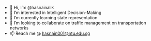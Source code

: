 - 👋 Hi, I’m @hasnainalik
- 👀 I’m interested in Intelligent Decision-Making
- 🌱 I’m currently learning state representation
- 💞️ I’m looking to collaborate on traffic management on transportation networks
- 📫 Reach me @ hasnain001@ntu.edu.sg

<!---
hasnainalik/hasnainalik is a ✨ special ✨ repository because its `README.md` (this file) appears on your GitHub profile.
You can click the Preview link to take a look at your changes.
--->
